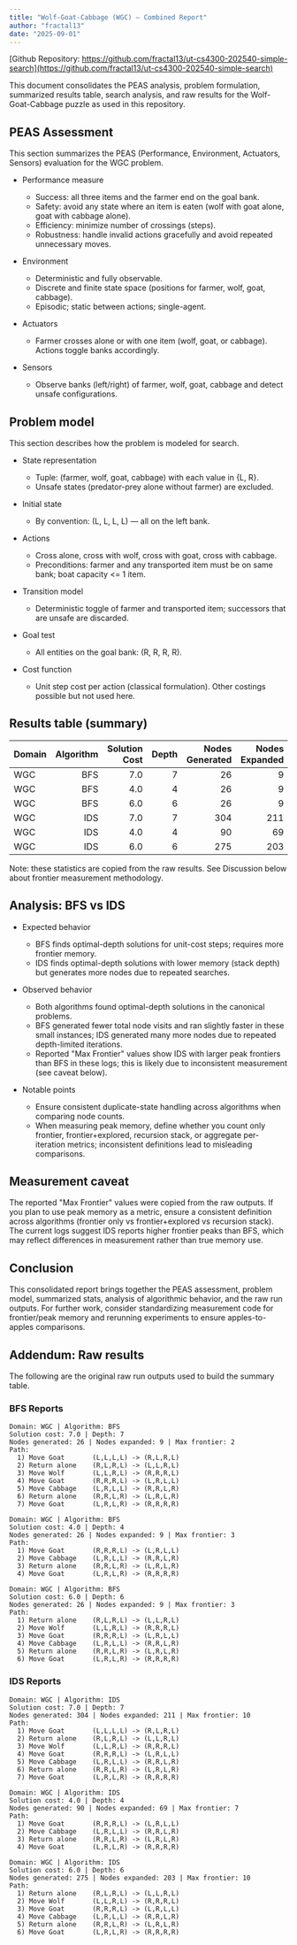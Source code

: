 ```yaml
---
title: "Wolf-Goat-Cabbage (WGC) — Combined Report"
author: "fractal13"
date: "2025-09-01"
---
```


[Github Repository: https://github.com/fractal13/ut-cs4300-202540-simple-search](https://github.com/fractal13/ut-cs4300-202540-simple-search)

This document consolidates the PEAS analysis, problem formulation, summarized results table, search analysis, and raw results for the Wolf-Goat-Cabbage puzzle as used in this repository.

## PEAS Assessment

This section summarizes the PEAS (Performance, Environment, Actuators, Sensors) evaluation for the WGC problem.

- Performance measure
  - Success: all three items and the farmer end on the goal bank.
  - Safety: avoid any state where an item is eaten (wolf with goat alone, goat with cabbage alone).
  - Efficiency: minimize number of crossings (steps).
  - Robustness: handle invalid actions gracefully and avoid repeated unnecessary moves.

- Environment
  - Deterministic and fully observable.
  - Discrete and finite state space (positions for farmer, wolf, goat, cabbage).
  - Episodic; static between actions; single-agent.

- Actuators
  - Farmer crosses alone or with one item (wolf, goat, or cabbage). Actions toggle banks accordingly.

- Sensors
  - Observe banks (left/right) of farmer, wolf, goat, cabbage and detect unsafe configurations.

## Problem model

This section describes how the problem is modeled for search.

- State representation
  - Tuple: (farmer, wolf, goat, cabbage) with each value in {L, R}.
  - Unsafe states (predator-prey alone without farmer) are excluded.

- Initial state
  - By convention: (L, L, L, L) — all on the left bank.

- Actions
  - Cross alone, cross with wolf, cross with goat, cross with cabbage.
  - Preconditions: farmer and any transported item must be on same bank; boat capacity <= 1 item.

- Transition model
  - Deterministic toggle of farmer and transported item; successors that are unsafe are discarded.

- Goal test
  - All entities on the goal bank: (R, R, R, R).

- Cost function
  - Unit step cost per action (classical formulation). Other costings possible but not used here.

## Results table (summary)

| Domain | Algorithm | Solution Cost | Depth | Nodes Generated | Nodes Expanded | Max Frontier |
|--------|-----------:|---------------:|------:|----------------:|---------------:|-------------:|
| WGC    | BFS        | 7.0            | 7     | 26              | 9              | 2            |
| WGC    | BFS        | 4.0            | 4     | 26              | 9              | 3            |
| WGC    | BFS        | 6.0            | 6     | 26              | 9              | 3            |
| WGC    | IDS        | 7.0            | 7     | 304             | 211            | 10           |
| WGC    | IDS        | 4.0            | 4     | 90              | 69             | 7            |
| WGC    | IDS        | 6.0            | 6     | 275             | 203            | 10           |

Note: these statistics are copied from the raw results. See Discussion below about frontier measurement methodology.

## Analysis: BFS vs IDS

- Expected behavior
  - BFS finds optimal-depth solutions for unit-cost steps; requires more frontier memory.
  - IDS finds optimal-depth solutions with lower memory (stack depth) but generates more nodes due to repeated searches.

- Observed behavior
  - Both algorithms found optimal-depth solutions in the canonical problems.
  - BFS generated fewer total node visits and ran slightly faster in these small instances; IDS generated many more nodes due to repeated depth-limited iterations.
  - Reported "Max Frontier" values show IDS with larger peak frontiers than BFS in these logs; this is likely due to inconsistent measurement (see caveat below).

- Notable points
  - Ensure consistent duplicate-state handling across algorithms when comparing node counts.
  - When measuring peak memory, define whether you count only frontier, frontier+explored, recursion stack, or aggregate per-iteration metrics; inconsistent definitions lead to misleading comparisons.


## Measurement caveat

The reported "Max Frontier" values were copied from the raw outputs. If you plan to use peak memory as a metric, ensure a consistent definition across algorithms (frontier only vs frontier+explored vs recursion stack). The current logs suggest IDS reports higher frontier peaks than BFS, which may reflect differences in measurement rather than true memory use.

## Conclusion

This consolidated report brings together the PEAS assessment, problem model, summarized stats, analysis of algorithmic behavior, and the raw run outputs. For further work, consider standardizing measurement code for frontier/peak memory and rerunning experiments to ensure apples-to-apples comparisons.


## Addendum: Raw results

The following are the original raw run outputs used to build the summary table.

### BFS Reports

```text
Domain: WGC | Algorithm: BFS
Solution cost: 7.0 | Depth: 7
Nodes generated: 26 | Nodes expanded: 9 | Max frontier: 2
Path:
  1) Move Goat       (L,L,L,L) -> (R,L,R,L)
  2) Return alone    (R,L,R,L) -> (L,L,R,L)
  3) Move Wolf       (L,L,R,L) -> (R,R,R,L)
  4) Move Goat       (R,R,R,L) -> (L,R,L,L)
  5) Move Cabbage    (L,R,L,L) -> (R,R,L,R)
  6) Return alone    (R,R,L,R) -> (L,R,L,R)
  7) Move Goat       (L,R,L,R) -> (R,R,R,R)
```

```text
Domain: WGC | Algorithm: BFS
Solution cost: 4.0 | Depth: 4
Nodes generated: 26 | Nodes expanded: 9 | Max frontier: 3
Path:
  1) Move Goat       (R,R,R,L) -> (L,R,L,L)
  2) Move Cabbage    (L,R,L,L) -> (R,R,L,R)
  3) Return alone    (R,R,L,R) -> (L,R,L,R)
  4) Move Goat       (L,R,L,R) -> (R,R,R,R)

Domain: WGC | Algorithm: BFS
Solution cost: 6.0 | Depth: 6
Nodes generated: 26 | Nodes expanded: 9 | Max frontier: 3
Path:
  1) Return alone    (R,L,R,L) -> (L,L,R,L)
  2) Move Wolf       (L,L,R,L) -> (R,R,R,L)
  3) Move Goat       (R,R,R,L) -> (L,R,L,L)
  4) Move Cabbage    (L,R,L,L) -> (R,R,L,R)
  5) Return alone    (R,R,L,R) -> (L,R,L,R)
  6) Move Goat       (L,R,L,R) -> (R,R,R,R)
```

### IDS Reports

```text
Domain: WGC | Algorithm: IDS
Solution cost: 7.0 | Depth: 7
Nodes generated: 304 | Nodes expanded: 211 | Max frontier: 10
Path:
  1) Move Goat       (L,L,L,L) -> (R,L,R,L)
  2) Return alone    (R,L,R,L) -> (L,L,R,L)
  3) Move Wolf       (L,L,R,L) -> (R,R,R,L)
  4) Move Goat       (R,R,R,L) -> (L,R,L,L)
  5) Move Cabbage    (L,R,L,L) -> (R,R,L,R)
  6) Return alone    (R,R,L,R) -> (L,R,L,R)
  7) Move Goat       (L,R,L,R) -> (R,R,R,R)
```

```text
Domain: WGC | Algorithm: IDS
Solution cost: 4.0 | Depth: 4
Nodes generated: 90 | Nodes expanded: 69 | Max frontier: 7
Path:
  1) Move Goat       (R,R,R,L) -> (L,R,L,L)
  2) Move Cabbage    (L,R,L,L) -> (R,R,L,R)
  3) Return alone    (R,R,L,R) -> (L,R,L,R)
  4) Move Goat       (L,R,L,R) -> (R,R,R,R)
```

```text
Domain: WGC | Algorithm: IDS
Solution cost: 6.0 | Depth: 6
Nodes generated: 275 | Nodes expanded: 203 | Max frontier: 10
Path:
  1) Return alone    (R,L,R,L) -> (L,L,R,L)
  2) Move Wolf       (L,L,R,L) -> (R,R,R,L)
  3) Move Goat       (R,R,R,L) -> (L,R,L,L)
  4) Move Cabbage    (L,R,L,L) -> (R,R,L,R)
  5) Return alone    (R,R,L,R) -> (L,R,L,R)
  6) Move Goat       (L,R,L,R) -> (R,R,R,R)
```
